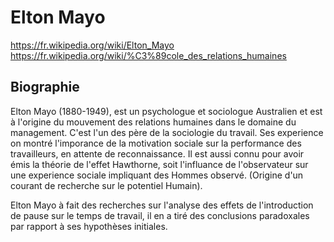 # Elton Mayo
https://fr.wikipedia.org/wiki/Elton_Mayo
https://fr.wikipedia.org/wiki/%C3%89cole_des_relations_humaines
## Biographie
Elton Mayo (1880-1949), est un psychologue et sociologue Australien et est à l'origine du mouvement des relations humaines dans le domaine du management. C'est l'un des père de la sociologie du travail. Ses experience on montré l'imporance de la motivation sociale sur la performance des travailleurs, en attente de reconnaissance.
Il est aussi connu pour avoir émis la théorie de l'effet Hawthorne, soit l'influance de l'observateur sur une experience sociale impliquant des Hommes observé. (Origine d'un courant de recherche sur le potentiel Humain).

Elton Mayo à fait des recherches sur l'analyse des effets de l'introduction de pause sur le temps de travail, il en a tiré des conclusions paradoxales par rapport à ses hypothèses initiales.

